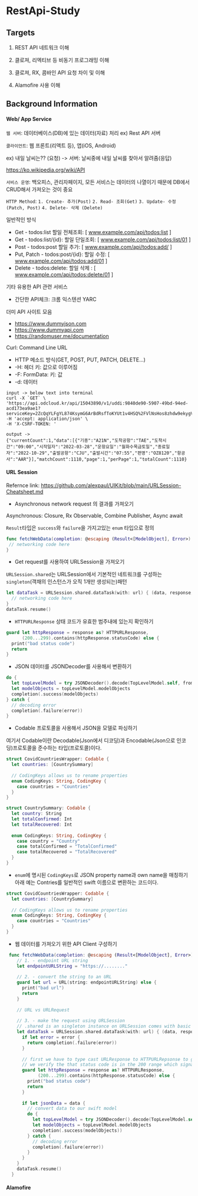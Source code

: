 # RestApi-Study



## Targets

1. REST API 네트워크 이해

2. 클로져, 리엑티브 등 비동기 프로그래밍 이해

3. 클로져, RX, 콤바인 API 요청 차이 및 이해

4. Alamofire 사용 이해 

## Background Information

#### Web/ App Service

`웹 서버`: 데이터베이스(DB)에 있는 데이터(자료) 처리 ex) Rest API 서버

`클라이언트`: 웹 프론트(리액트 등), 앱(iOS, Android) 

ex) 내일 날씨는?? (요청) -> 서버: 날씨중에 내일 날씨를 찾아서 알려줌(응답)

https://ko.wikipedia.org/wiki/API

`서비스 운영`: 백오피스, 관리자페이지, 모든 서비스는 데이터의 나열이기 때문에 DB에서 CRUD해서 가져오는 것이 중요

`HTTP Method`: `1. Create- 추가(Post)` `2. Read- 조회(Get)` `3. Update- 수정(Patch, Post)` `4. Delete- 삭제 (Delete)`

일반적인 방식
- Get - todos:list 할일 전체조회: [ www.example.com/api/todos:list ]
- Get - todos:list/{id}: 할일 단일조회: [ www.example.com/api/todos:list/01 ]
- Post - todos:post 할일 추가: [ www.example.com/api/todos:add/ ]
- Put, Patch - todos:post/{id}: 할일 수정: [ www.example.com/api/todos:add/01 ]
- Delete - todos:delete: 할일 삭제 : [ www.example.com/api/todos:delete/01 ]


기타 유용한 API 관련 서비스
- 간단한 API체크: 크롬 익스텐션 YARC

더미 API 사이트 모음
- https://www.dummyjson.com
- https://www.dummyapi.com
- https://randomuser.me/documentation

Curl: Command Line URL 
- HTTP 메소드 방식(GET, POST, PUT, PATCH, DELETE...)
- -H: 헤더 키: 값으로 이루어짐
- -F: FormData: 키: 값
- -d: 데이터
```
input -> below text into terminal
curl -X `GET` \
'https://api.odcloud.kr/api/15043890/v1/uddi:9840de90-5907-49bd-94ed-acd173ea9ae1?serviceKey=2ZcQqYLFgYL874KsymG6ArBdRsfToKYUt1v4HSQ%2FVlNsHos8zhdw9ekygVhyPW7gxQq5NXjyoIu4KKqe2vkl0w%3D%3D&page=1&perPage=1'
-H 'accept: application/json' \
-H 'X-CSRF-TOKEN: '

output -> 
{"currentCount":1,"data":[{"기종":"A21N","도착공항":"TAE","도착시간":"09:00","시작일자":"2022-03-28","운항요일":"월화수목금토일","종료일자":"2022-10-29","출발공항":"CJU","출발시간":"07:55","편명":"OZ8120","항공사":"AAR"}],"matchCount":1110,"page":1,"perPage":1,"totalCount":1110}
```

#### URL Session
Refernce link: https://github.com/alexpaul/UIKit/blob/main/URLSession-Cheatsheet.md

- Asynchronous network request 의 결과를 가져오기 

Asynchronous: Closure, Rx Observable, Combine Publisher, Async await 

`Result`타입은 `success`와 `failure`을 가지고있는 `enum` 타입으로 정의

```swift 
func fetchWebData(completion: @escaping (Result<[ModelObject], Error>) -> ()) {
 // networking code here
}
```
- Get request를 사용하여 URLSession을 가져오기 

`URLSession.shared`는 URLSession에서 기본적인 네트워크를 구성하는 `singleton`(객채의 인스턴스가 오직 1개만 생성되는)패턴

```swift 
let dataTask = URLSession.shared.dataTask(with: url) { (data, response, error) in
  // networking code here
}
dataTask.resume()
```

- `HTTPURLResponse` 상태 코드가 유효한 범주내에 있는지 확인하기 
```swift 
guard let httpResponse = response as? HTTPURLResponse,
      (200...299).contains(httpResponse.statusCode) else {
  print("bad status code")
  return
}
```

- JSON 데이터를 JSONDecoder를 사용해서 변환하기
```swift 
do {
  let topLevelModel = try JSONDecoder().decode(TopLevelModel.self, from: jsonData)
  let modelObjects = topLevelModel.modelObjects
  completion(.success(modelObjects)
} catch {
  // decoding error
  completion(.failure(error))
}
```

- Codable 프로토콜을 사용해서 JSON을 모델로 파싱하기 

여기서 Codable이란 Decodable(Json에서 디코딩)과 Encodable(Json으로 인코딩)프로토콜을 준수하는 타입(프로토콜)이다.

```swift 
struct CovidCountriesWrapper: Codable {
  let countries: [CountrySummary]
  
  // CodingKeys allows us to rename properties
  enum CodingKeys: String, CodingKey {
    case countries = "Countries"
  }
}

struct CountrySummary: Codable {
  let country: String
  let totalConfirmed: Int
  let totalRecovered: Int
  
  enum CodingKeys: String, CodingKey {
    case country = "Country"
    case totalConfirmed = "TotalConfirmed"
    case totalRecovered = "TotalRecovered"
  }
}
```

-  `enum`에 명시된 `CodingKeys`로 JSON property name과 own name을 매칭하기 
아래 예는 Contries를 일반적인 swift 이름으로 변환하는 코드이다.

```swift 
struct CovidCountriesWrapper: Codable {
  let countries: [CountrySummary]
  
  // CodingKeys allows us to rename properties
  enum CodingKeys: String, CodingKey {
    case countries = "Countries"
  }
}
```

- 웹 데이터를 가져오기 위한 API Client 구성하기 

```swift 
 func fetchWebData(completion: @escaping (Result<[ModelObject], Error>) -> ()) {
    // 1. - endpoint URL string
    let endpointURLString = "https://........"
    
    // 2. - convert the string to an URL
    guard let url = URL(string: endpointURLString) else {
      print("bad url")
      return
    }
    
    // URL vs URLRequest
    
    // 3. - make the request using URLSession
    // .shared is an singleton instance on URLSession comes with basic configuration needed for most requests
    let dataTask = URLSession.shared.dataTask(with: url) { (data, response, error) in
      if let error = error {
        return completion(.failure(error))
      }
      
      // first we have to type cast URLResponse to HTTPURLRepsonse to get access to the status code
      // we verify the that status code is in the 200 range which signals all went well with the GET request
      guard let httpResponse = response as? HTTPURLResponse,
            (200...299).contains(httpResponse.statusCode) else {
        print("bad status code")
        return
      }
      
      if let jsonData = data {
        // convert data to our swift model
        do {
          let topLevelModel = try JSONDecoder().decode(TopLevelModel.self, from: jsonData)
          let modelObjects = topLevelModel.modelObjects
          completion(.success(modelObjects))
        } catch {
          // decoding error
          completion(.failure(error))
        }
      }
    }
    dataTask.resume()
  }
```

#### Alamofire 
